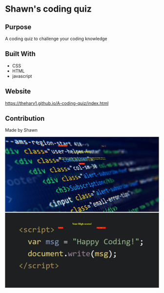 # Shawn's coding quiz


## Purpose
A coding quiz to challenge your coding knowledge

## Built With
* CSS
* HTML
* javascript

## Website
https://theharv1.github.io/A-coding-quiz/index.html

## Contribution
Made by Shawn 

![index page](index_screenshot.png)
![highscore page](highscore_screenshot.png)